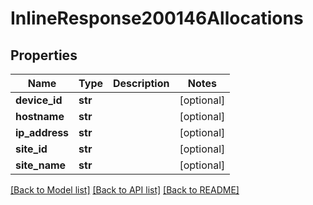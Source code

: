 # InlineResponse200146Allocations

## Properties
Name | Type | Description | Notes
------------ | ------------- | ------------- | -------------
**device_id** | **str** |  | [optional] 
**hostname** | **str** |  | [optional] 
**ip_address** | **str** |  | [optional] 
**site_id** | **str** |  | [optional] 
**site_name** | **str** |  | [optional] 

[[Back to Model list]](../README.md#documentation-for-models) [[Back to API list]](../README.md#documentation-for-api-endpoints) [[Back to README]](../README.md)

